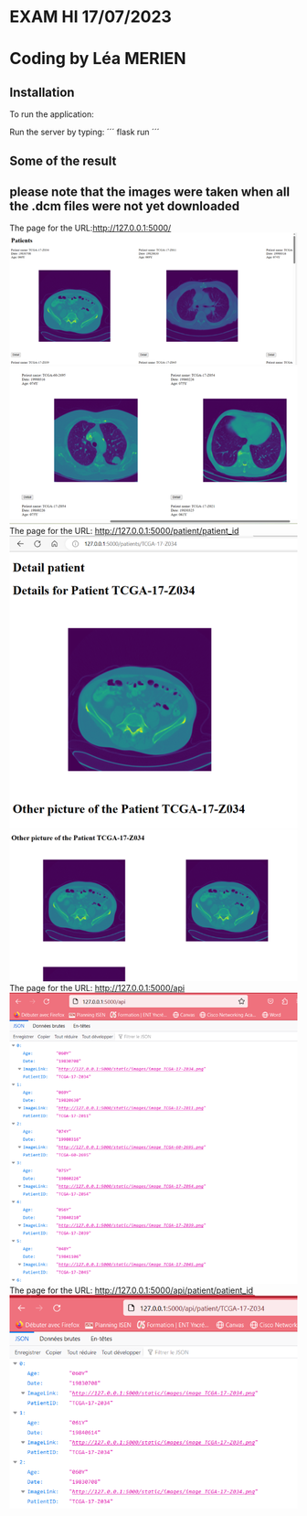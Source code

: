 # EXAM HI 17/07/2023
# Coding by Léa MERIEN

## Installation
To run the application: 

Run the server by typing:
´´´
flask run
´´´


## Some of the result
## please note that the images were taken when all the .dcm files were not yet downloaded
The page for the URL:http://127.0.0.1:5000/
![image_of_the_result_1](Image1.png)
![image_of_the_result_2](Image2.png)
The page for the URL: http://127.0.0.1:5000/patient/patient_id
![image_of_the_result_3](Image3.png)
![image_of_the_result_4](Image4.png)
The page for the URL: http://127.0.0.1:5000/api
![image_of_the_result_5](Image5.png)
The page for the URL: http://127.0.0.1:5000/api/patient/patient_id
![image_of_the_result_6](Image6.png)
